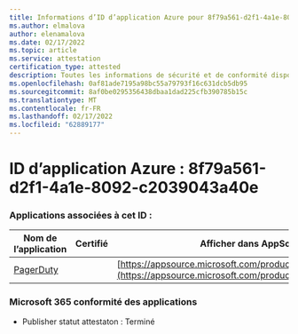```yaml
---
title: Informations d’ID d’application Azure pour 8f79a561-d2f1-4a1e-8092-c2039043a40e
ms.author: elmalova
author: elenamalova
ms.date: 02/17/2022
ms.topic: article
ms.service: attestation
certification_type: attested
description: Toutes les informations de sécurité et de conformité disponibles pour 8f79a561-d2f1-4a1e-8092-c2039043a40e.
ms.openlocfilehash: 0af81ade7195a98bc55a79793f16c631dcb5db95
ms.sourcegitcommit: 8af0be0295356438dbaa1dad225cfb390785b15c
ms.translationtype: MT
ms.contentlocale: fr-FR
ms.lasthandoff: 02/17/2022
ms.locfileid: "62889177"
---
```

# <a name="azure-app-id-8f79a561-d2f1-4a1e-8092-c2039043a40e"></a>ID d’application Azure : 8f79a561-d2f1-4a1e-8092-c2039043a40e


### <a name="apps-associated-with-this-id"></a>Applications associées à cet ID :
| **Nom de l’application** | **Certifié** | **Afficher dans AppSource** |
|--------------|---------------|-----------------------|
| [PagerDuty](https://docs.microsoft.com/microsoft-365-app-certification/forward/WA200001637) |  | [https://appsource.microsoft.com/product/office/WA200001637](https://appsource.microsoft.com/product/office/WA200001637) |

### <a name="microsoft-365-app-compliance-status"></a>Microsoft 365 conformité des applications
- Publisher statut attestaton : Terminé
